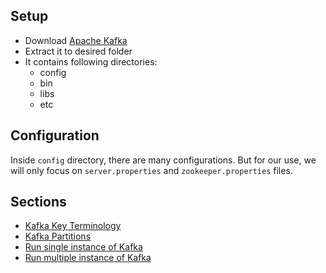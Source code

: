 ## Setup 
- Download [Apache Kafka](https://downloads.apache.org/kafka/2.8.0/kafka_2.13-2.8.0.tgz)
- Extract it to desired folder
- It contains following directories:
  - config
  - bin
  - libs
  - etc


## Configuration
Inside `config` directory, there are many configurations. But for our use, we will only focus on
`server.properties` and `zookeeper.properties` files.


## Sections
- [Kafka Key Terminology](kafka-key-terms.md)
- [Kafka Partitions](kafka-partitions.md)
- [Run single instance of Kafka](kafka-single-instance.md)
- [Run multiple instance of Kafka](kafka-multiple-instance.md)

